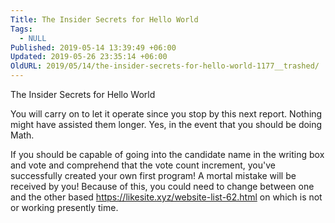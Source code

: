 ```yaml
---
Title: The Insider Secrets for Hello World
Tags:
  - NULL
Published: 2019-05-14 13:39:49 +06:00
Updated: 2019-05-26 23:35:14 +06:00
OldURL: 2019/05/14/the-insider-secrets-for-hello-world-1177__trashed/
---
```


The Insider Secrets for Hello World   <p>You will carry on to let it operate since you stop by this next report. Nothing might have assisted them longer. Yes, in the event that you should be doing Math.</p>  <p>If you should be capable of going into the candidate name in the writing box and vote and comprehend that the vote count increment, you've successfully created your own first program! A mortal mistake will be received by you! Because of this, you could need to change between one and the other based <a href="https://likesite.xyz/website-list-62.html">https://likesite.xyz/website-list-62.html</a> on which is not or working presently time.</p>
